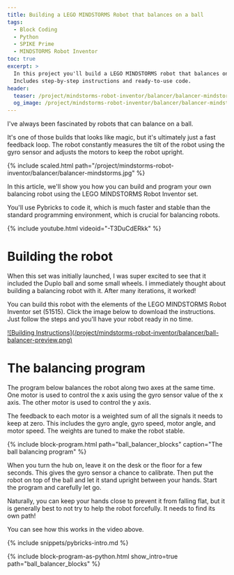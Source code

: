 ```yaml
---
title: Building a LEGO MINDSTORMS Robot that balances on a ball
tags:
  - Block Coding
  - Python
  - SPIKE Prime
  - MINDSTORMS Robot Inventor
toc: true
excerpt: >
  In this project you'll build a LEGO MINDSTORMS robot that balances on a ball.
  Includes step-by-step instructions and ready-to-use code.
header:
  teaser: /project/mindstorms-robot-inventor/balancer/balancer-mindstorms.jpg
  og_image: /project/mindstorms-robot-inventor/balancer/balancer-mindstorms-og.jpg
---
```


I've always been fascinated by robots that can balance on a ball.

It's one of
those builds that looks like magic, but it's ultimately just a fast feedback
loop. The robot constantly measures the tilt of the robot using the gyro
sensor and adjusts the motors to keep the robot upright.

{% include scaled.html
  path="/project/mindstorms-robot-inventor/balancer/balancer-mindstorms.jpg"
%}

In this article, we'll show you how you can build and program your own
balancing robot using the LEGO MINDSTORMS Robot Inventor set.

You'll use
Pybricks to code it, which is much faster and stable than the standard
programming environment, which is crucial for balancing robots.

{% include youtube.html videoid="-T3DuCdERkk" %}


# Building the robot

When this set was initially launched, I was super excited to see that it
included the Duplo ball and some small wheels. I immediately thought about
building a balancing robot with it. After many iterations, it worked!

You can build this robot with the elements of the LEGO MINDSTORMS Robot
Inventor set (51515). Click the image below to download the instructions. Just
follow the steps and you'll have your robot ready in no time.

<a href="/project/mindstorms-robot-inventor/balancer/ball-balancer-mindstorms-robot-inventor.pdf" download>
![Building Instructions](/project/mindstorms-robot-inventor/balancer/ball-balancer-preview.png)
</a>

# The balancing program

The program below balances the robot along two axes at the same time. One motor
is used to control the x axis using the gyro sensor value of the x axis. The
other motor is used to control the y axis.

The feedback to each motor is a weighted sum of all the signals it needs to
keep at zero. This includes the gyro angle, gyro speed, motor angle, and motor
speed. The weights are tuned to make the robot stable.

{% include block-program.html
path="ball_balancer_blocks"
caption="The ball balancing program"
%}

When you turn the hub on, leave it on the desk or the floor for a few seconds.
This gives the gyro sensor a chance to calibrate. Then put the robot on top
of the ball and let it stand upright between your hands. Start the program and
carefully let go.

Naturally, you can keep your hands close to prevent it from falling flat, but
it is generally best to not try to help the robot forcefully. It needs to find
its own path!

You can see how this works in the video above.

{% include snippets/pybricks-intro.md %}

{%
  include block-program-as-python.html
  show_intro=true
  path="ball_balancer_blocks"
%}
